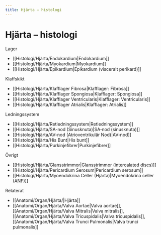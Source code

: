 ```yaml
---
title: Hjärta – histologi
---
```


# Hjärta – histologi

Lager
- [[Histologi/Hjärta/Endokardium|Endokardium]]
- [[Histologi/Hjärta/Myokardium|Myokardium]]
- [[Histologi/Hjärta/Epikardium|Epikardium (visceralt perikard)]]

Klaffskikt
- [[Histologi/Hjärta/Klafflager Fibrosa|Klafflager: Fibrosa]]
- [[Histologi/Hjärta/Klafflager Spongiosa|Klafflager: Spongiosa]]
- [[Histologi/Hjärta/Klafflager Ventricularis|Klafflager: Ventricularis]]
- [[Histologi/Hjärta/Klafflager Atrialis|Klafflager: Atrialis]]

Ledningssystem
- [[Histologi/Hjärta/Retledningssystem|Retledningssystem]]
- [[Histologi/Hjärta/SA-nod (Sinusknuta)|SA‑nod (sinusknuta)]]
- [[Histologi/Hjärta/AV-nod (Atrioventrikulär Nod)|AV‑nod]]
- [[Histologi/Hjärta/His Bunt|His bunt]]
- [[Histologi/Hjärta/Purkinjefibrer|Purkinjefibrer]]

Övrigt
- [[Histologi/Hjärta/Glansstrimmor|Glansstrimmor (intercalated discs)]]
- [[Histologi/Hjärta/Pericardium Serosum|Pericardium serosum]]
- [[Histologi/Hjärta/Myoendokrina Celler (Hjärta)|Myoendokrina celler (ANF)]]

Relaterat
- [[Anatomi/Organ/Hjärta/|Hjärta]]
- [[Anatomi/Organ/Hjärta/Valva Aortae|Valva aortae]], [[Anatomi/Organ/Hjärta/Valva Mitralis|Valva mitralis]], [[Anatomi/Organ/Hjärta/Valva Tricuspidalis|Valva tricuspidalis]], [[Anatomi/Organ/Hjärta/Valva Trunci Pulmonalis|Valva trunci pulmonalis]]
